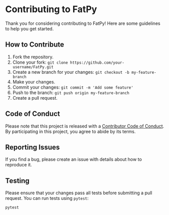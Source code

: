 # Contributing to FatPy

Thank you for considering contributing to FatPy! Here are some guidelines to help you get started.

## How to Contribute

1. Fork the repository.
2. Clone your fork: `git clone https://github.com/your-username/FatPy.git`
3. Create a new branch for your changes: `git checkout -b my-feature-branch`
4. Make your changes.
5. Commit your changes: `git commit -m 'Add some feature'`
6. Push to the branch: `git push origin my-feature-branch`
7. Create a pull request.

## Code of Conduct

Please note that this project is released with a [Contributor Code of Conduct](CODE_OF_CONDUCT.md). By participating in this project, you agree to abide by its terms.

## Reporting Issues

If you find a bug, please create an issue with details about how to reproduce it. 

## Testing

Please ensure that your changes pass all tests before submitting a pull request. You can run tests using `pytest`:

```sh
pytest
```
